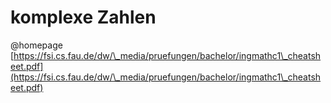 # komplexe Zahlen

@homepage [https://fsi.cs.fau.de/dw/\_media/pruefungen/bachelor/ingmathc1\_cheatsheet.pdf](https://fsi.cs.fau.de/dw/\_media/pruefungen/bachelor/ingmathc1\_cheatsheet.pdf)

